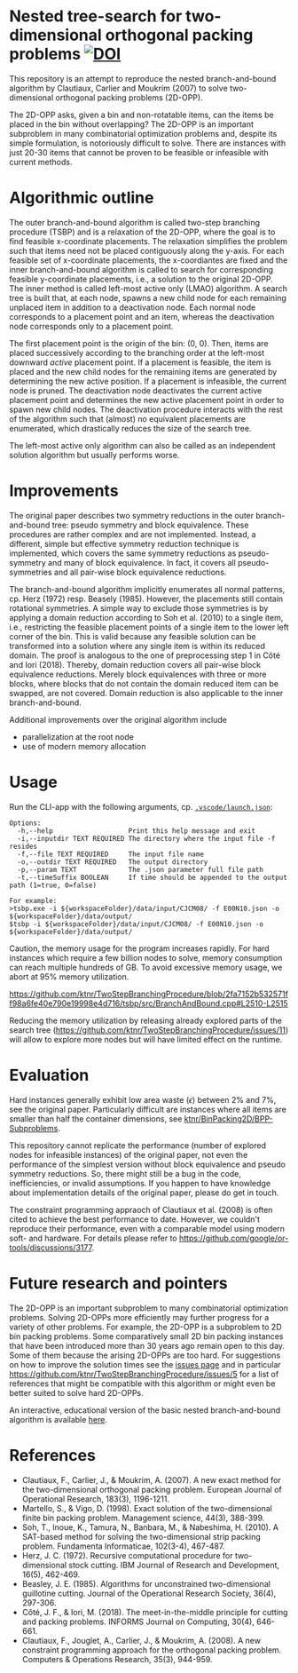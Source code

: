 # Nested tree-search for two-dimensional orthogonal packing problems [![DOI](https://zenodo.org/badge/DOI/10.5281/zenodo.6673875.svg)](https://doi.org/10.5281/zenodo.6673875)

This repository is an attempt to reproduce the nested branch-and-bound algorithm by Clautiaux, Carlier and Moukrim (2007) to solve two-dimensional orthogonal packing problems (2D-OPP). 

The 2D-OPP asks, given a bin and non-rotatable items, can the items be placed in the bin without overlapping? The 2D-OPP is an important subproblem in many combinatorial optimization problems and, despite its simple formulation, is notoriously difficult to solve. There are instances with just 20-30 items that cannot be proven to be feasible or infeasible with current methods.

# Algorithmic outline

The outer branch-and-bound algorithm is called two-step branching procedure (TSBP) and is a relaxation of the 2D-OPP, where the goal is to find feasible x-coordinate placements. The relaxation simplifies the problem such that items need not be placed contiguously along the y-axis. For each feasible set of x-coordinate placements, the x-coordiantes are fixed and the inner branch-and-bound algorithm is called to search for corresponding feasible y-coordinate placements, i.e., a solution to the original 2D-OPP. The inner method is called left-most active only (LMAO) algorithm. A search tree is built that, at each node, spawns a new child node for each remaining unplaced item in addition to a deactivation node. Each normal node corresponds to a placement point and an item, whereas the deactivation node corresponds only to a placement point. 

The first placement point is the origin of the bin: (0, 0). Then, items are placed successively according to the branching order at the left-most downward *active* placement point. If a placement is feasible, the item is placed and the new child nodes for the remaining items are generated by determining the new active position. If a placement is infeasible, the current node is pruned. 
The deactivation node deactivates the current active placement point and determines the new active placement point in order to spawn new child nodes. The deactivation procedure interacts with the rest of the algorithm such that (almost) no equivalent placements are enumerated, which drastically reduces the size of the search tree.

The left-most active only algorithm can also be called as an independent solution algorithm but usually performs worse.

# Improvements

The original paper describes two symmetry reductions in the outer branch-and-bound tree: pseudo symmetry and block equivalence. These procedures are rather complex and are not implemented. Instead, a different, simple but effective symmetry reduction technique is implemented, which covers the same symmetry reductions as pseudo-symmetry and many of block equivalence. In fact, it covers all pseudo-symmetries and all pair-wise block equivalence reductions.

The branch-and-bound algorithm implicitly enumerates all normal patterns, cp. Herz (1972) resp. Beasely (1985). However, the placements still contain rotational symmetries. A simple way to exclude those symmetries is by applying a domain reduction according to Soh et al. (2010) to a single item, i.e., restricting the feasible placement points of a single item to the lower left corner of the bin. 
This is valid because any feasible solution can be transformed into a solution where any single item is within its reduced domain. The proof is analogous to the one of preprocessing step 1 in Côté and Iori (2018). 
Thereby, domain reduction covers all pair-wise block equivalence reductions. Merely block equivalences with three or more blocks, where blocks that do not contain the domain reduced item can be swapped, are not covered.
Domain reduction is also applicable to the inner branch-and-bound.

Additional improvements over the original algorithm include
- parallelization at the root node
- use of modern memory allocation

# Usage

Run the CLI-app with the following arguments, cp. [`.vscode/launch.json`](https://github.com/ktnr/TwoStepBranchingProcedure/blob/2fa7152b532571ff98a6fe40e790e19998e4d716/.vscode/launch.json):
```
Options:
  -h,--help                   Print this help message and exit
  -i,--inputdir TEXT REQUIRED The directory where the input file -f resides
  -f,--file TEXT REQUIRED     The input file name
  -o,--outdir TEXT REQUIRED   The output directory
  -p,--param TEXT             The .json parameter full file path
  -t,--timeSuffix BOOLEAN     If time should be appended to the output path (1=true, 0=false)

For example:
>tsbp.exe -i ${workspaceFolder}/data/input/CJCM08/ -f E00N10.json -o ${workspaceFolder}/data/output/
$tsbp -i ${workspaceFolder}/data/input/CJCM08/ -f E00N10.json -o ${workspaceFolder}/data/output/
```

Caution, the memory usage for the program increases rapidly. For hard instances which require a few billion nodes to solve, memory consumption can reach multiple hundreds of GB. To avoid excessive memory usage, we abort at 95% memory utilization.

https://github.com/ktnr/TwoStepBranchingProcedure/blob/2fa7152b532571ff98a6fe40e790e19998e4d716/tsbp/src/BranchAndBound.cpp#L2510-L2515

Reducing the memory utilization by releasing already explored parts of the search tree (https://github.com/ktnr/TwoStepBranchingProcedure/issues/11) will allow to explore more nodes but will have limited effect on the runtime.

# Evaluation

Hard instances generally exhibit low area waste ($\epsilon$) between 2% and 7%, see the original paper. Particularly difficult are instances where all items are smaller than half the container dimensions, see [ktnr/BinPacking2D/BPP-Subproblems](https://github.com/ktnr/BinPacking2D/tree/master/data/input/OPP/BPP-Subproblems).

This repository cannot replicate the performance (number of explored nodes for infeasible instances) of the original paper, not even the performance of the simplest version without block equivalence and pseudo symmetry reductions. So, there might still be a bug in the code, inefficiencies, or invalid assumptions. If you happen to have knowledge about implementation details of the original paper, please do get in touch.

The constraint programming appraoch of Clautiaux et al. (2008) is often cited to achieve the best performance to date. However, we couldn't reproduce their performance, even with a comparable model using modern soft- and hardware. For details please refer to https://github.com/google/or-tools/discussions/3177.

# Future research and pointers

The 2D-OPP is an important subproblem to many combinatorial optimization problems. Solving 2D-OPPs more efficiently may further progress for a variety of other problems. For example, the 2D-OPP is a subproblem to 2D bin packing problems. Some comparatively small 2D bin packing instances that have been introduced more than 30 years ago remain open to this day. Some of them because the arising 2D-OPPs are too hard. For suggestions on how to improve the solution times see the [issues page](https://github.com/ktnr/TwoStepBranchingProcedure/issues) and in particular https://github.com/ktnr/TwoStepBranchingProcedure/issues/5 for a list of references that might be compatible with this algorithm or might even be better suited to solve hard 2D-OPPs.

An interactive, educational version of the basic nested branch-and-bound algorithm is available [here](https://github.com/mike-ghes/CS9544-2dOrthogonalPacking). 

# References

- Clautiaux, F., Carlier, J., & Moukrim, A. (2007). A new exact method for the two-dimensional orthogonal packing problem. European Journal of Operational Research, 183(3), 1196-1211.
- Martello, S., & Vigo, D. (1998). Exact solution of the two-dimensional finite bin packing problem. Management science, 44(3), 388-399.
- Soh, T., Inoue, K., Tamura, N., Banbara, M., & Nabeshima, H. (2010). A SAT-based method for solving the two-dimensional strip packing problem. Fundamenta Informaticae, 102(3-4), 467-487.
- Herz, J. C. (1972). Recursive computational procedure for two-dimensional stock cutting. IBM Journal of Research and Development, 16(5), 462-469.
- Beasley, J. E. (1985). Algorithms for unconstrained two-dimensional guillotine cutting. Journal of the Operational Research Society, 36(4), 297-306.
- Côté, J. F., & Iori, M. (2018). The meet-in-the-middle principle for cutting and packing problems. INFORMS Journal on Computing, 30(4), 646-661.
- Clautiaux, F., Jouglet, A., Carlier, J., & Moukrim, A. (2008). A new constraint programming approach for the orthogonal packing problem. Computers & Operations Research, 35(3), 944-959.
